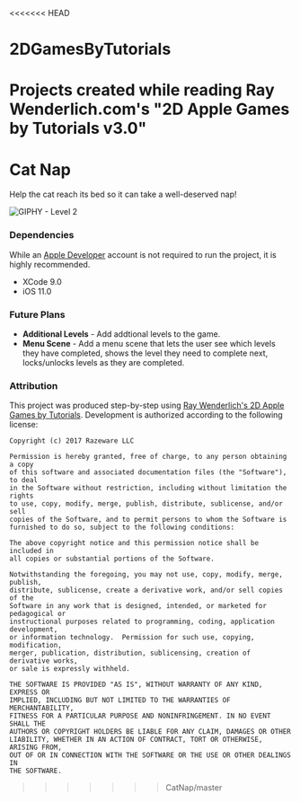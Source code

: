 <<<<<<< HEAD
# 2DGamesByTutorials
Projects created while reading Ray Wenderlich.com's "2D Apple Games by Tutorials v3.0"
=======
# Cat Nap

Help the cat reach its bed so it can take a well-deserved nap!

![GIPHY - Level 2](https://media.giphy.com/media/14SFz7phdkgHDIMHlJ/giphy.gif)

### Dependencies

While an [Apple Developer](https://developer.apple.com/) account is not required to run the project, it is highly recommended.

+ XCode 9.0
+ iOS 11.0

### Future Plans

- **Additional Levels** - Add addtional levels to the game.
- **Menu Scene** - Add a menu scene that lets the user see which levels they have completed, shows the level they need to complete next, locks/unlocks levels as they are completed.

### Attribution

This project was produced step-by-step using [Ray Wenderlich's 2D Apple Games by Tutorials](https://amzn.to/2K7ECUt). Development is authorized according to the following license:

```
Copyright (c) 2017 Razeware LLC

Permission is hereby granted, free of charge, to any person obtaining a copy
of this software and associated documentation files (the "Software"), to deal
in the Software without restriction, including without limitation the rights
to use, copy, modify, merge, publish, distribute, sublicense, and/or sell
copies of the Software, and to permit persons to whom the Software is
furnished to do so, subject to the following conditions:

The above copyright notice and this permission notice shall be included in
all copies or substantial portions of the Software.
 
Notwithstanding the foregoing, you may not use, copy, modify, merge, publish,
distribute, sublicense, create a derivative work, and/or sell copies of the
Software in any work that is designed, intended, or marketed for pedagogical or
instructional purposes related to programming, coding, application development,
or information technology.  Permission for such use, copying, modification,
merger, publication, distribution, sublicensing, creation of derivative works,
or sale is expressly withheld.

THE SOFTWARE IS PROVIDED "AS IS", WITHOUT WARRANTY OF ANY KIND, EXPRESS OR
IMPLIED, INCLUDING BUT NOT LIMITED TO THE WARRANTIES OF MERCHANTABILITY,
FITNESS FOR A PARTICULAR PURPOSE AND NONINFRINGEMENT. IN NO EVENT SHALL THE
AUTHORS OR COPYRIGHT HOLDERS BE LIABLE FOR ANY CLAIM, DAMAGES OR OTHER
LIABILITY, WHETHER IN AN ACTION OF CONTRACT, TORT OR OTHERWISE, ARISING FROM,
OUT OF OR IN CONNECTION WITH THE SOFTWARE OR THE USE OR OTHER DEALINGS IN
THE SOFTWARE.
 ```
>>>>>>> CatNap/master
